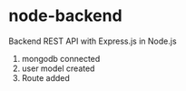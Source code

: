 # node-backend
Backend REST API with Express.js in Node.js 
1. mongodb connected
2. user model created
3. Route added
